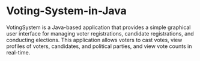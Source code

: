 # Voting-System-in-Java
VotingSystem is a Java-based application that provides a simple graphical user interface for managing voter registrations, candidate registrations, and conducting elections. This application allows voters to cast votes, view profiles of voters, candidates, and political parties, and view vote counts in real-time.

